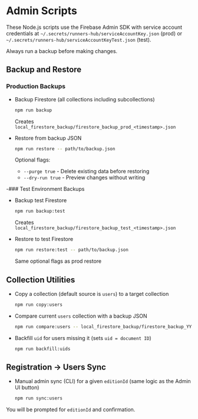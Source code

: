 # Admin Scripts

These Node.js scripts use the Firebase Admin SDK with service account credentials at `~/.secrets/runners-hub/serviceAccountKey.json` (prod) or `~/.secrets/runners-hub/serviceAccountKeyTest.json` (test).

Always run a backup before making changes.

## Backup and Restore

### Production Backups

- Backup Firestore (all collections including subcollections)
  
  ```bash
  npm run backup
  ```
  
  Creates `local_firestore_backup/firestore_backup_prod_<timestamp>.json`

- Restore from backup JSON
  
  ```bash
  npm run restore -- path/to/backup.json
  ```
  
  Optional flags:
  - `--purge true` - Delete existing data before restoring
  - `--dry-run true` - Preview changes without writing

-### Test Environment Backups

- Backup test Firestore
  
  ```bash
  npm run backup:test
  ```
  
  Creates `local_firestore_backup/firestore_backup_test_<timestamp>.json`

- Restore to test Firestore
  
  ```bash
  npm run restore:test -- path/to/backup.json
  ```
  
  Same optional flags as prod restore

## Collection Utilities

- Copy a collection (default source is `users`) to a target collection
  
  ```bash
  npm run copy:users
  ```

- Compare current `users` collection with a backup JSON
  
  ```bash
  npm run compare:users -- local_firestore_backup/firestore_backup_YYYYMMDD_HHMMSS.json
  ```

- Backfill `uid` for users missing it (sets `uid = document ID`)
  
  ```bash
  npm run backfill:uids
  ```

## Registration → Users Sync

- Manual admin sync (CLI) for a given `editionId` (same logic as the Admin UI button)
  
  ```bash
  npm run sync:users
  ```

You will be prompted for `editionId` and confirmation.

